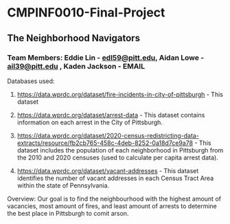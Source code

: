 # CMPINF0010-Final-Project
## The Neighborhood Navigators
### Team Members: Eddie Lin - edl59@pitt.edu, Aidan Lowe - ail39@pitt.edu , Kaden Jackson - EMAIL
Databases used:
1. https://data.wprdc.org/dataset/fire-incidents-in-city-of-pittsburgh - This dataset

2. https://data.wprdc.org/dataset/arrest-data - This dataset contains information on each arrest in the City of Pittsburgh.
   
3. https://data.wprdc.org/dataset/2020-census-redistricting-data-extracts/resource/fb2cb765-458c-4deb-8252-0a18d7ce9a78 - This dataset includes the population of each neighborhood in Pittsburgh from the 2010 and 2020 censuses (used to calculate per capita arrest data).

4. https://data.wprdc.org/dataset/vacant-addresses - This dataset identifies the number of vacant addresses in each Census Tract Area within the state of Pennsylvania.

Overview: Our goal is to find the neighbourhood with the highest amount of vacancies, most amount of fires, and least amount of arrests to determine the best place in Pittsburgh to comit arson.
